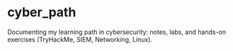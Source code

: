 # cyber_path
Documenting my learning path in cybersecurity: notes, labs, and hands-on exercises (TryHackMe, SIEM, Networking, Linux).
